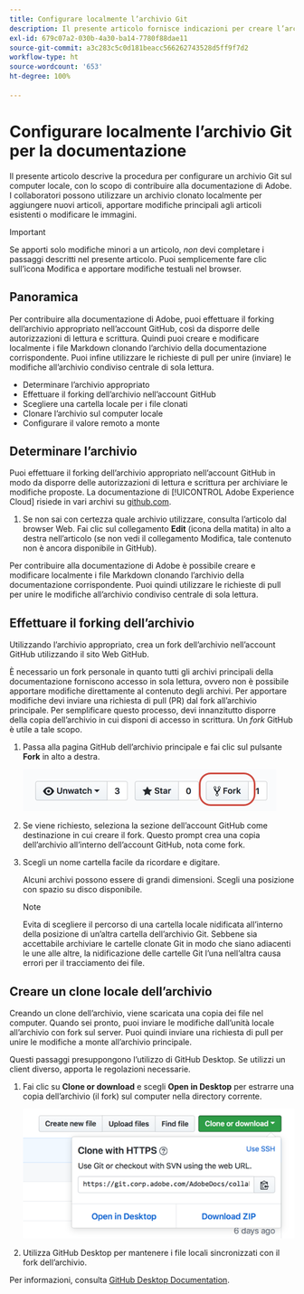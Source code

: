 ```yaml
---
title: Configurare localmente l’archivio Git
description: Il presente articolo fornisce indicazioni per creare l’archivio locale Git e contribuire alla documentazione di Adobe, compresi i processi di forking e di clonazione.
exl-id: 679c07a2-030b-4a30-ba14-7780f88dae11
source-git-commit: a3c283c5c0d181beacc566262743528d5ff9f7d2
workflow-type: ht
source-wordcount: '653'
ht-degree: 100%

---
```


# Configurare localmente l’archivio Git per la documentazione

Il presente articolo descrive la procedura per configurare un archivio Git sul computer locale, con lo scopo di contribuire alla documentazione di Adobe. I collaboratori possono utilizzare un archivio clonato localmente per aggiungere nuovi articoli, apportare modifiche principali agli articoli esistenti o modificare le immagini.

>[!IMPORTANT]
>Se apporti solo modifiche minori a un articolo, *non* devi completare i passaggi descritti nel presente articolo. Puoi semplicemente fare clic sull’icona Modifica e apportare modifiche testuali nel browser.

## Panoramica

Per contribuire alla documentazione di Adobe, puoi effettuare il forking dell’archivio appropriato nell’account GitHub, così da disporre delle autorizzazioni di lettura e scrittura. Quindi puoi creare e modificare localmente i file Markdown clonando l’archivio della documentazione corrispondente. Puoi infine utilizzare le richieste di pull per unire (inviare) le modifiche all’archivio condiviso centrale di sola lettura.

* Determinare l’archivio appropriato
* Effettuare il forking dell’archivio nell’account GitHub
* Scegliere una cartella locale per i file clonati
* Clonare l’archivio sul computer locale
* Configurare il valore remoto a monte

## Determinare l’archivio

Puoi effettuare il forking dell’archivio appropriato nell’account GitHub in modo da disporre delle autorizzazioni di lettura e scrittura per archiviare le modifiche proposte. La documentazione di [!UICONTROL Adobe Experience Cloud] risiede in vari archivi su [github.com](https://www.github.com/adobedocs).

1. Se non sai con certezza quale archivio utilizzare, consulta l’articolo dal browser Web. Fai clic sul collegamento **Edit** (icona della matita) in alto a destra nell’articolo (se non vedi il collegamento Modifica, tale contenuto non è ancora disponibile in GitHub).

Per contribuire alla documentazione di Adobe è possibile creare e modificare localmente i file Markdown clonando l’archivio della documentazione corrispondente. Puoi quindi utilizzare le richieste di pull per unire le modifiche all’archivio condiviso centrale di sola lettura.

<!---
![GitHub Triangle](/assets/git-and-github-initial-setup.png)

If you're new to GitHub, watch the following video for a conceptual overview of the forking and cloning process:

>[!VIDEO https://channel9.msdn.com/Blogs/CoolMoose/Git-Repository-Setup/player]
-->

## Effettuare il forking dell’archivio

Utilizzando l’archivio appropriato, crea un fork dell’archivio nell’account GitHub utilizzando il sito Web GitHub.

È necessario un fork personale in quanto tutti gli archivi principali della documentazione forniscono accesso in sola lettura, ovvero non è possibile apportare modifiche direttamente al contenuto degli archivi. Per apportare modifiche devi inviare una richiesta di pull (PR) dal fork all’archivio principale. Per semplificare questo processo, devi innanzitutto disporre della copia dell’archivio in cui disponi di accesso in scrittura. Un *fork* GitHub è utile a tale scopo.

1. Passa alla pagina GitHub dell’archivio principale e fai clic sul pulsante **Fork** in alto a destra.

   ![GitHub fork](assets/fork-simple.png)

1. Se viene richiesto, seleziona la sezione dell’account GitHub come destinazione in cui creare il fork. Questo prompt crea una copia dell’archivio all’interno dell’account GitHub, nota come fork.

1. Scegli un nome cartella facile da ricordare e digitare.

   Alcuni archivi possono essere di grandi dimensioni. Scegli una posizione con spazio su disco disponibile.

   >[!NOTE]
   >
   >Evita di scegliere il percorso di una cartella locale nidificata all’interno della posizione di un’altra cartella dell’archivio Git. Sebbene sia accettabile archiviare le cartelle clonate Git in modo che siano adiacenti le une alle altre, la nidificazione delle cartelle Git l’una nell’altra causa errori per il tracciamento dei file.

## Creare un clone locale dell’archivio

Creando un clone dell’archivio, viene scaricata una copia dei file nel computer. Quando sei pronto, puoi inviare le modifiche dall’unità locale all’archivio con fork sul server. Puoi quindi inviare una richiesta di pull per unire le modifiche a monte all’archivio principale.

Questi passaggi presuppongono l’utilizzo di GitHub Desktop. Se utilizzi un client diverso, apporta le regolazioni necessarie.

1. Fai clic su **Clone or download** e scegli **Open in Desktop** per estrarre una copia dell’archivio (il fork) sul computer nella directory corrente.

   ![Clone repo](assets/clone-pulldown.png)

1. Utilizza GitHub Desktop per mantenere i file locali sincronizzati con il fork dell’archivio.

Per informazioni, consulta [GitHub Desktop Documentation](https://help.github.com/desktop/).
